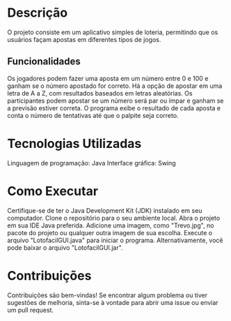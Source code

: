# Descrição
O projeto consiste em um aplicativo simples de loteria, permitindo que os usuários façam apostas em diferentes tipos de jogos.

## Funcionalidades
Os jogadores podem fazer uma aposta em um número entre 0 e 100 e ganham se o número apostado for correto.
Há a opção de apostar em uma letra de A a Z, com resultados baseados em letras aleatórias.
Os participantes podem apostar se um número será par ou ímpar e ganham se a previsão estiver correta.
O programa exibe o resultado de cada aposta e conta o número de tentativas até que o palpite seja correto.

# Tecnologias Utilizadas

Linguagem de programação: Java
Interface gráfica: Swing

# Como Executar

Certifique-se de ter o Java Development Kit (JDK) instalado em seu computador.
Clone o repositório para o seu ambiente local.
Abra o projeto em sua IDE Java preferida.
Adicione uma imagem, como "Trevo.jpg", no pacote do projeto ou qualquer outra imagem de sua escolha.
Execute o arquivo "LotofacilGUI.java" para iniciar o programa.
Alternativamente, você pode baixar o arquivo "LotofacilGUI.jar".

# Contribuições

Contribuições são bem-vindas! Se encontrar algum problema ou tiver sugestões de melhoria, sinta-se à vontade para abrir uma issue ou enviar um pull request.
